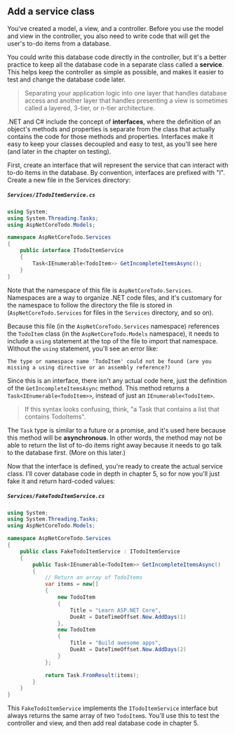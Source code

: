 ## Add a service class
You've created a model, a view, and a controller. Before you use the model and view in the controller, you also need to write code that will get the user's to-do items from a database.

You could write this database code directly in the controller, but it's a better practice to keep all the database code in a separate class called a **service**. This helps keep the controller as simple as possible, and makes it easier to test and change the database code later.

> Separating your application logic into one layer that handles database access and another layer that handles presenting a view is sometimes called a layered, 3-tier, or n-tier architecture.

.NET and C# include the concept of **interfaces**, where the definition of an object's methods and properties is separate from the class that actually contains the code for those methods and properties. Interfaces make it easy to keep your classes decoupled and easy to test, as you'll see here (and later in the chapter on testing).

First, create an interface that will represent the service that can interact with to-do items in the database. By convention, interfaces are prefixed with "I". Create a new file in the Services directory:

##### `Services/ITodoItemService.cs`

```csharp
using System;
using System.Threading.Tasks;
using AspNetCoreTodo.Models;

namespace AspNetCoreTodo.Services
{
    public interface ITodoItemService
    {
        Task<IEnumerable<TodoItem>> GetIncompleteItemsAsync();
    }
}
```

Note that the namespace of this file is `AspNetCoreTodo.Services`. Namespaces are a way to organize .NET code files, and it's customary for the namespace to follow the directory the file is stored in (`AspNetCoreTodo.Services` for files in the `Services` directory, and so on).

Because this file (in the `AspNetCoreTodo.Services` namespace) references the `TodoItem` class (in the `AspNetCoreTodo.Models` namespace), it needs to include a `using` statement at the top of the file to import that namespace. Without the `using` statement, you'll see an error like:

```
The type or namespace name 'TodoItem' could not be found (are you missing a using directive or an assembly reference?)
```

Since this is an interface, there isn't any actual code here, just the definition of the `GetIncompleteItemsAsync` method. This method returns a `Task<IEnumerable<TodoItem>>`, instead of just an `IEnumerable<TodoItem>`.

> If this syntax looks confusing, think, "a Task that contains a list that contains TodoItems".

The `Task` type is similar to a future or a promise, and it's used here because this method will be **asynchronous**. In other words, the method may not be able to return the list of to-do items right away because it needs to go talk to the database first. (More on this later.)

Now that the interface is defined, you're ready to create the actual service class. I'll cover database code in depth in chapter 5, so for now you'll just fake it and return hard-coded values:

##### `Services/FakeTodoItemService.cs`

```csharp
using System;
using System.Threading.Tasks;
using AspNetCoreTodo.Models;

namespace AspNetCoreTodo.Services
{
    public class FakeTodoItemService : ITodoItemService
    {
        public Task<IEnumerable<TodoItem>> GetIncompleteItemsAsync()
        {
            // Return an array of TodoItems
            var items = new[]
            {
                new TodoItem
                {
                    Title = "Learn ASP.NET Core",
                    DueAt = DateTimeOffset.Now.AddDays(1)
                },
                new TodoItem
                {
                    Title = "Build awesome apps",
                    DueAt = DateTimeOffset.Now.AddDays(2)
                }
            };

            return Task.FromResult(items);
        }
    }
}
```

This `FakeTodoItemService` implements the `ITodoItemService` interface but always returns the same array of two `TodoItem`s. You'll use this to test the controller and view, and then add real database code in chapter 5.
